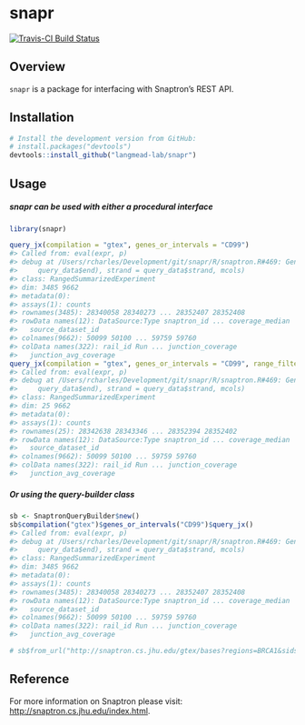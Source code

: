 
<!-- README.md is generated from README.Rmd. Please edit that file -->

# snapr

[![Travis-CI Build
Status](https://travis-ci.org/langmead-lab/snapr.svg?branch=master)](https://travis-ci.org/langmead-lab/snapr)

## Overview

`snapr` is a package for interfacing with Snaptron’s REST API.

## Installation

``` r
# Install the development version from GitHub:
# install.packages("devtools")
devtools::install_github("langmead-lab/snapr")
```

## Usage

##### snapr can be used with either a procedural interface

``` r
library(snapr)

query_jx(compilation = "gtex", genes_or_intervals = "CD99")
#> Called from: eval(expr, p)
#> debug at /Users/rcharles/Development/git/snapr/R/snaptron.R#469: GenomicRanges::GRanges(seqnames = query_data$chromosome, IRanges::IRanges(query_data$start, 
#>     query_data$end), strand = query_data$strand, mcols)
#> class: RangedSummarizedExperiment 
#> dim: 3485 9662 
#> metadata(0):
#> assays(1): counts
#> rownames(3485): 28340058 28340273 ... 28352407 28352408
#> rowData names(12): DataSource:Type snaptron_id ... coverage_median
#>   source_dataset_id
#> colnames(9662): 50099 50100 ... 59759 59760
#> colData names(322): rail_id Run ... junction_coverage
#>   junction_avg_coverage
query_jx(compilation = "gtex", genes_or_intervals = "CD99", range_filters = exprs(samples_count == 10))
#> Called from: eval(expr, p)
#> debug at /Users/rcharles/Development/git/snapr/R/snaptron.R#469: GenomicRanges::GRanges(seqnames = query_data$chromosome, IRanges::IRanges(query_data$start, 
#>     query_data$end), strand = query_data$strand, mcols)
#> class: RangedSummarizedExperiment 
#> dim: 25 9662 
#> metadata(0):
#> assays(1): counts
#> rownames(25): 28342638 28343346 ... 28352394 28352402
#> rowData names(12): DataSource:Type snaptron_id ... coverage_median
#>   source_dataset_id
#> colnames(9662): 50099 50100 ... 59759 59760
#> colData names(322): rail_id Run ... junction_coverage
#>   junction_avg_coverage
```

##### Or using the query-builder class

``` r
sb <- SnaptronQueryBuilder$new()
sb$compilation("gtex")$genes_or_intervals("CD99")$query_jx()
#> Called from: eval(expr, p)
#> debug at /Users/rcharles/Development/git/snapr/R/snaptron.R#469: GenomicRanges::GRanges(seqnames = query_data$chromosome, IRanges::IRanges(query_data$start, 
#>     query_data$end), strand = query_data$strand, mcols)
#> class: RangedSummarizedExperiment 
#> dim: 3485 9662 
#> metadata(0):
#> assays(1): counts
#> rownames(3485): 28340058 28340273 ... 28352407 28352408
#> rowData names(12): DataSource:Type snaptron_id ... coverage_median
#>   source_dataset_id
#> colnames(9662): 50099 50100 ... 59759 59760
#> colData names(322): rail_id Run ... junction_coverage
#>   junction_avg_coverage

# sb$from_url("http://snaptron.cs.jhu.edu/gtex/bases?regions=BRCA1&sids=50099,50102,50113")$query_gene()
```

## Reference

For more information on Snaptron please visit:
<http://snaptron.cs.jhu.edu/index.html>.

